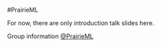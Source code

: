#PrairieML

For now, there are only introduction talk slides here.

Group information [@PrairieML](www.meetup.com/PrairieML)
